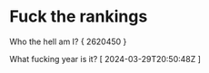 # Fuck the rankings

Who the hell am I?
{ 2620450 }

What fucking year is it?
[ 2024-03-29T20:50:48Z ]
